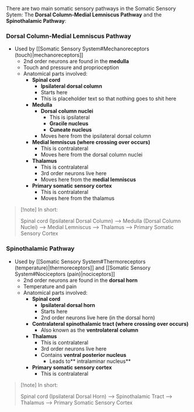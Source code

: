 There are two main somatic sensory pathways in the Somatic Sensory Sytem: The **Dorsal Column-Medial Lemniscus Pathway** and the **Spinothalamic Pathway**:

### Dorsal Column-Medial Lemniscus Pathway
- Used by [[Somatic Sensory System#Mechanoreceptors (touch)|mechanoreceptors]]
	- 2nd order neurons are found in the **medulla**
	- Touch and pressure and proprioception
	- Anatomical parts involved:
		- **Spinal cord**
			- **Ipsilateral dorsal column**
			- Starts here
			- This is placeholder text so that nothing goes to shit here
		- **Medulla**
			- **Dorsal column nuclei**
				- This is ipsilateral
				- **Gracile nucleus**
				- **Cuneate nucleus**
			- Moves here from the ipsilateral dorsal column
		- **Medial lemniscus (where crossing over occurs)**
			- This is contralateral
			- Moves here from the dorsal column nuclei
		- **Thalamus**
			- This is contralateral
			- 3rd order neurons live here
			- Moves here from the **medial lemniscus**
		- **Primary somatic sensory cortex**
			- This is contralateral
			- Moves here from the thalamus

>[!note] In short:
>
>Spinal cord (Ipsilateral Dorsal Column) --> Medulla (Dorsal Column Nuclei) --> Medial Lemniscus --> Thalamus --> Primary Somatic Sensory Cortex

### Spinothalamic Pathway
- Used by [[Somatic Sensory System#Thermoreceptors (temperature)|thermoreceptors]] and [[Somatic Sensory System#Nociceptors (pain)|nociceptors]]
	- 2nd order neurons are found in the **dorsal horn**
	- Temperature and pain
	- Anatomical parts involved:
		- **Spinal cord**
			- **Ipsilateral dorsal horn**
			- Starts here
			- 2nd order neurons live here (in the dorsal horn)
		- **Contralateral spinothalamic tract (where crossing over occurs)**
			- Also known as the **ventrolateral** **column**
		- **Thalamus**
			- This is contralateral
			- 3rd order neurons live here
			- Contains **ventral posterior nucleus**
				- Leads to** intralaminar nucleus**
		- **Primary somatic sensory cortex**
			- This is contralateral

>[!note] In short:
>
>Spinal cord (Ipsilateral Dorsal Horn) --> Spinothalamic Tract --> Thalamus --> Primary Somatic Sensory Cortex